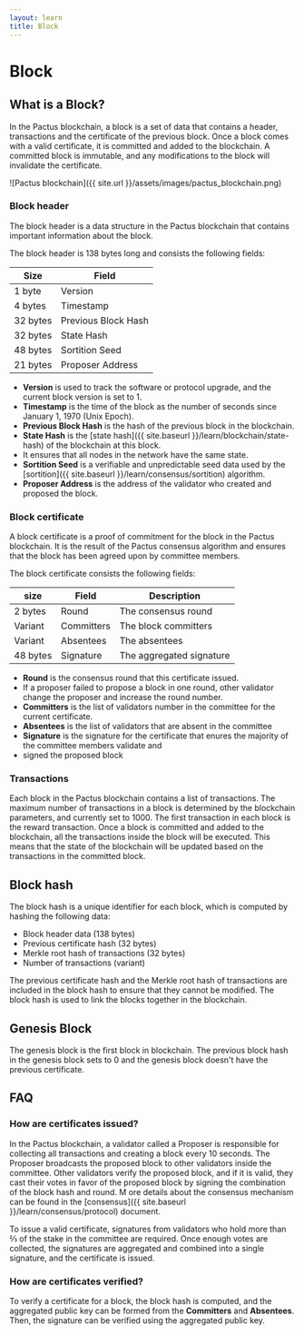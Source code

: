 ```yaml
---
layout: learn
title: Block
---
```


# Block

## What is a Block?

In the Pactus blockchain, a block is a set of data that contains a header, transactions and
the certificate of the previous block.
Once a block comes with a valid certificate, it is committed and added to the blockchain.
A committed block is immutable, and any modifications to the block will invalidate the certificate.

![Pactus blockchain]({{ site.url }}/assets/images/pactus_blockchain.png)

### Block header

The block header is a data structure in the Pactus blockchain that contains important information about the block.

The block header is 138 bytes long and consists the following fields:

| Size     | Field               |
| -------- | ------------------- |
| 1 byte   | Version             |
| 4 bytes  | Timestamp           |
| 32 bytes | Previous Block Hash |
| 32 bytes | State Hash          |
| 48 bytes | Sortition Seed      |
| 21 bytes | Proposer Address    |

- **Version** is used to track the software or protocol upgrade, and the current block version is set to 1.
- **Timestamp** is the time of the block as the number of seconds since January 1, 1970 (Unix Epoch).
- **Previous Block Hash** is the hash of the previous block in the blockchain.
- **State Hash** is the [state hash]({{ site.baseurl }}/learn/blockchain/state-hash) of the blockchain at this block.
- It ensures that all nodes in the network have the same state.
- **Sortition Seed** is a verifiable and unpredictable seed data used by
  the [sortition]({{ site.baseurl }}/learn/consensus/sortition) algorithm.
- **Proposer Address** is the address of the validator who created and proposed the block.

### Block certificate

A block certificate is a proof of commitment for the block in the Pactus blockchain.
It is the result of the Pactus consensus algorithm and ensures that the block has been agreed upon by committee members.

The block certificate consists the following fields:

| size     | Field      | Description              |
| -------- | ---------- | ------------------------ |
| 2 bytes  | Round      | The consensus round      |
| Variant  | Committers | The block committers     |
| Variant  | Absentees  | The absentees            |
| 48 bytes | Signature  | The aggregated signature |

- **Round** is the consensus round that this certificate issued.
- If a proposer failed to propose a block in one round, other validator change the proposer and increase the round number.
- **Committers** is the list of validators number in the committee for the current certificate.
- **Absentees** is the list of validators that are absent in the committee
- **Signature** is the signature for the certificate that enures the majority of the committee members validate and
- signed the proposed block

### Transactions

Each block in the Pactus blockchain contains a list of transactions.
The maximum number of transactions in a block is determined by the blockchain parameters, and currently set to 1000.
The first transaction in each block is the reward transaction. Once a block is committed and added to the blockchain,
all the transactions inside the block will be executed.
This means that the state of the blockchain will be updated based on the transactions in the committed block.

## Block hash

The block hash is a unique identifier for each block, which is computed by hashing the following data:

- Block header data (138 bytes)
- Previous certificate hash (32 bytes)
- Merkle root hash of transactions (32 bytes)
- Number of transactions (variant)

The previous certificate hash and the Merkle root hash of transactions are included in the block hash to
ensure that they cannot be modified.
The block hash is used to link the blocks together in the blockchain.

## Genesis Block

The genesis block is the first block in blockchain.
The previous block hash in the genesis block sets to 0 and the genesis block doesn't have the previous certificate.

## FAQ

### How are certificates issued?

In the Pactus blockchain, a validator called a Proposer is responsible for collecting all transactions and
creating a block every 10 seconds.
The Proposer broadcasts the proposed block to other validators inside the committee.
Other validators verify the proposed block, and if it is valid, they cast their votes in favor of the proposed block by
signing the combination of the block hash and round. M
ore details about the consensus mechanism can be found in the [consensus]({{ site.baseurl }}/learn/consensus/protocol) document.

To issue a valid certificate, signatures from validators who hold more than ⅔ of the stake in
the committee are required.
Once enough votes are collected, the signatures are aggregated and combined into a single signature, and
the certificate is issued.

### How are certificates verified?

To verify a certificate for a block, the block hash is computed, and
the aggregated public key can be formed from the **Committers** and **Absentees**.
Then, the signature can be verified using the aggregated public key.
